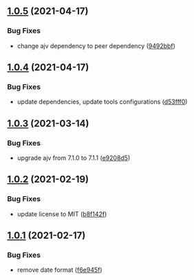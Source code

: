 ## [1.0.5](https://github.com/valverdealbo/ajv-strict-formats/compare/v1.0.4...v1.0.5) (2021-04-17)


### Bug Fixes

* change ajv dependency to peer dependency ([9492bbf](https://github.com/valverdealbo/ajv-strict-formats/commit/9492bbf102d0be3aac69b49d418b3a2ea89385b2))

## [1.0.4](https://github.com/valverdealbo/ajv-strict-formats/compare/v1.0.3...v1.0.4) (2021-04-17)


### Bug Fixes

* update dependencies, update tools configurations ([d53fff0](https://github.com/valverdealbo/ajv-strict-formats/commit/d53fff07774487ea0e001504c19b1f7bcc051ec6))

## [1.0.3](https://github.com/valverdealbo/ajv-strict-formats/compare/v1.0.2...v1.0.3) (2021-03-14)


### Bug Fixes

* upgrade ajv from 7.1.0 to 7.1.1 ([e9208d5](https://github.com/valverdealbo/ajv-strict-formats/commit/e9208d58c9e2dd890f133c7d7e1cceb49423b3d4))

## [1.0.2](https://github.com/valverdealbo/ajv-strict-formats/compare/v1.0.1...v1.0.2) (2021-02-19)


### Bug Fixes

* update license to MIT ([b8f142f](https://github.com/valverdealbo/ajv-strict-formats/commit/b8f142ff0d12b73e44a3a7d6aba91442282888df))

## [1.0.1](https://github.com/valverdealbo/ajv-strict-formats/compare/v1.0.0...v1.0.1) (2021-02-17)


### Bug Fixes

* remove date format ([f6e945f](https://github.com/valverdealbo/ajv-strict-formats/commit/f6e945f20d89140d6ba6e0187b7c098784f409ae))
